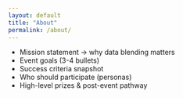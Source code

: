 ```yaml
---
layout: default
title: "About"
permalink: /about/
---
```


- Mission statement → why data blending matters  
- Event goals (3-4 bullets)  
- Success criteria snapshot  
- Who should participate (personas)  
- High-level prizes & post-event pathway  
